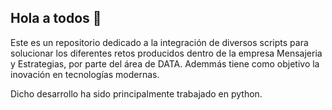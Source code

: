 ## Hola a todos 👋

Este es un repositorio dedicado a la integración de diversos scripts para solucionar los diferentes retos producidos dentro de la empresa Mensajeria y Estrategias, por parte del área de DATA. Ademmás tiene como objetivo la inovación en tecnologías modernas.

Dicho desarrollo ha sido principalmente trabajado en python.
<!--
**Mensajeria-Estrategias-Data/Mensajeria-Estrategias-Data** is a ✨ _special_ ✨ repository because its `README.md` (this file) appears on your GitHub profile.

Here are some ideas to get you started:

- 🔭 I’m currently working on ...
- 🌱 I’m currently learning ...
- 👯 I’m looking to collaborate on ...
- 🤔 I’m looking for help with ...
- 💬 Ask me about ...
- 📫 How to reach me: ...
- 😄 Pronouns: ...
- ⚡ Fun fact: ...
- third party logistics 3PL
-->
